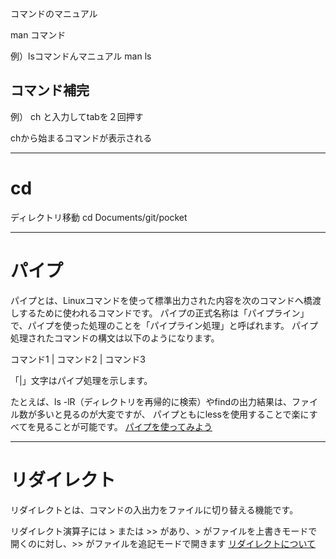 	


コマンドのマニュアル

man コマンド

例）lsコマンドんマニュアル
man ls

## コマンド補完

例）
ch と入力してtabを２回押す

chから始まるコマンドが表示される

---
# cd
ディレクトリ移動
cd Documents/git/pocket

---
# パイプ

パイプとは、Linuxコマンドを使って標準出力された内容を次のコマンドへ橋渡しするために使われるコマンドです。
パイプの正式名称は「パイプライン」で、パイプを使った処理のことを「パイプライン処理」と呼ばれます。﻿
パイプ処理されたコマンドの構文は以下のようになります。﻿

コマンド1 | コマンド2 | コマンド3﻿

「|」文字はパイプ処理を示します。﻿

たとえば、ls -lR（ディレクトリを再帰的に検索）やfindの出力結果は、ファイル数が多いと見るのが大変ですが、
パイプともにlessを使用することで楽にすべてを見ることが可能です。﻿
[パイプを使ってみよう](https://www.school.ctc-g.co.jp/columns/miyazaki/miyazaki05.html#:~:text=%E3%83%91%E3%82%A4%E3%83%97%E3%81%A8%E3%81%AF%E3%80%81%E3%81%9D%E3%81%AE%E5%90%8D,%E8%A6%8B%E3%82%8B%E3%81%93%E3%81%A8%E3%81%8C%E5%8F%AF%E8%83%BD%E3%81%A7%E3%81%99%E3%80%82)

---
# リダイレクト
リダイレクトとは、コマンドの入出力をファイルに切り替える機能です。

リダイレクト演算子には > または >> があり、> がファイルを上書きモードで開くのに対し、>> がファイルを追記モードで開きます
[リダイレクトについて](https://qiita.com/task4233/items/1f5ba68e8fed430f6f9f#:~:text=%E5%87%BA%E5%8A%9B%E5%85%88%E3%82%92%E3%83%95%E3%82%A1%E3%82%A4%E3%83%AB%E3%81%AB%E3%83%AA%E3%83%80%E3%82%A4%E3%83%AC%E3%82%AF%E3%83%88%E3%81%99%E3%82%8B.%20%E3%83%AA%E3%83%80%E3%82%A4%E3%83%AC%E3%82%AF%E3%83%88%E6%BC%94%E7%AE%97%E5%AD%90%20%3E%20%E3%81%BE%E3%81%9F%E3%81%AF%20%3E%3E%20%E3%82%92%E7%94%A8%E3%81%84%E3%82%8B%E3%80%82%20%3E,%3E%3E%20%E3%81%8C%E3%83%95%E3%82%A1%E3%82%A4%E3%83%AB%E3%82%92%E8%BF%BD%E8%A8%98%E3%83%A2%E3%83%BC%E3%83%89%E3%81%A7%E9%96%8B%E3%81%8F%E3%81%A8%E3%81%84%E3%81%86%E9%81%95%E3%81%84%E3%81%A7%E3%81%82%E3%82%8B%E3%80%82%20%E3%83%AA%E3%83%80%E3%82%A4%E3%83%AC%E3%82%AF%E3%83%88%E6%BC%94%E7%AE%97%E5%AD%90%20%3E%20%E3%82%92%E4%BD%BF%E3%81%86%E5%A0%B4%E5%90%88%E3%81%AF%2C%20%E3%83%AA%E3%83%80%E3%82%A4%E3%83%AC%E3%82%AF%E3%83%88%E5%85%88%E3%81%AE%E3%83%95%E3%82%A1%E3%82%A4%E3%83%AB%E6%9C%89%E7%84%A1%E3%81%AB%E9%96%A2%E3%82%8F%E3%82%89%E3%81%9A%2C%20%E7%A9%BA%E3%81%AE%E3%83%95%E3%82%A1%E3%82%A4%E3%83%AB%E3%81%8C%E7%94%9F%E6%88%90%E3%81%95%E3%82%8C%E3%82%8B%E3%80%82)
